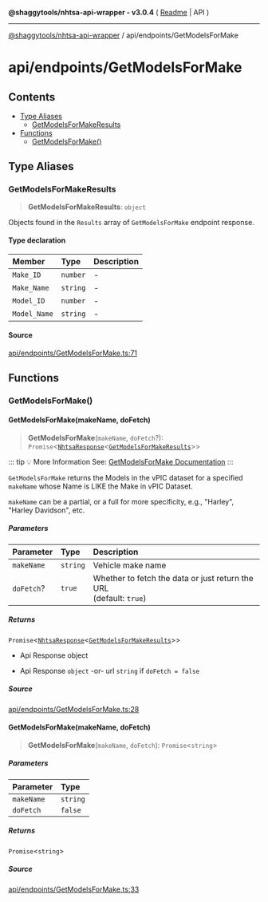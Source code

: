 **@shaggytools/nhtsa-api-wrapper - v3.0.4** ( [Readme](../../index.md) \| API )

***

[@shaggytools/nhtsa-api-wrapper](../../modules.md) / api/endpoints/GetModelsForMake

# api/endpoints/GetModelsForMake

## Contents

- [Type Aliases](GetModelsForMake.md#type-aliases)
  - [GetModelsForMakeResults](GetModelsForMake.md#getmodelsformakeresults)
- [Functions](GetModelsForMake.md#functions)
  - [GetModelsForMake()](GetModelsForMake.md#getmodelsformake)

## Type Aliases

### GetModelsForMakeResults

> **GetModelsForMakeResults**: `object`

Objects found in the `Results` array of `GetModelsForMake` endpoint response.

#### Type declaration

| Member | Type | Description |
| :------ | :------ | :------ |
| `Make_ID` | `number` | - |
| `Make_Name` | `string` | - |
| `Model_ID` | `number` | - |
| `Model_Name` | `string` | - |

#### Source

[api/endpoints/GetModelsForMake.ts:71](https://github.com/ShaggyTech/nhtsa-api-wrapper/blob/main/packages/lib/src/api/endpoints/GetModelsForMake.ts#L71)

## Functions

### GetModelsForMake()

#### GetModelsForMake(makeName, doFetch)

> **GetModelsForMake**(`makeName`, `doFetch`?): `Promise`\<[`NhtsaResponse`](../types.md#nhtsaresponset)\<[`GetModelsForMakeResults`](GetModelsForMake.md#getmodelsformakeresults)\>\>

::: tip :bulb: More Information
See: [GetModelsForMake Documentation](/guide/vpic/endpoints/get-models-for-make)
:::

`GetModelsForMake` returns the Models in the vPIC dataset for a specified `makeName`
whose Name is LIKE the Make in vPIC Dataset.

`makeName` can be a partial, or a full for more specificity, e.g., "Harley",
"Harley Davidson", etc.

##### Parameters

| Parameter | Type | Description |
| :------ | :------ | :------ |
| `makeName` | `string` | Vehicle make name |
| `doFetch`? | `true` | Whether to fetch the data or just return the URL<br />(default: `true`) |

##### Returns

`Promise`\<[`NhtsaResponse`](../types.md#nhtsaresponset)\<[`GetModelsForMakeResults`](GetModelsForMake.md#getmodelsformakeresults)\>\>

- Api Response object

- Api Response `object`
-or- url `string` if `doFetch = false`

##### Source

[api/endpoints/GetModelsForMake.ts:28](https://github.com/ShaggyTech/nhtsa-api-wrapper/blob/main/packages/lib/src/api/endpoints/GetModelsForMake.ts#L28)

#### GetModelsForMake(makeName, doFetch)

> **GetModelsForMake**(`makeName`, `doFetch`): `Promise`\<`string`\>

##### Parameters

| Parameter | Type |
| :------ | :------ |
| `makeName` | `string` |
| `doFetch` | `false` |

##### Returns

`Promise`\<`string`\>

##### Source

[api/endpoints/GetModelsForMake.ts:33](https://github.com/ShaggyTech/nhtsa-api-wrapper/blob/main/packages/lib/src/api/endpoints/GetModelsForMake.ts#L33)
